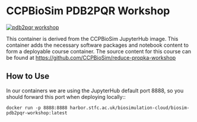 CCPBioSim PDB2PQR Workshop
==========================

[![pdb2pqr workshop](https://github.com/jimboid/biosim-pdb2pqr-workshop/actions/workflows/build.yml/badge.svg?branch=main)](https://github.com/jimboid/biosim-pdb2pqr-workshop/actions/workflows/build.yml)

This container is derived from the CCPBioSim JupyterHub image. This container
adds the necessary software packages and notebook content to form a deployable
course container. The source content for this course can be found at
https://github.com/CCPBioSim/reduce-propka-workshop

How to Use
----------

In our containers we are using the JupyterHub default port 8888, so you should
forward this port when deploying locally::

    docker run -p 8888:8888 harbor.stfc.ac.uk/biosimulation-cloud/biosim-pdb2pqr-workshop:latest

